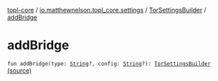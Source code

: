 [topl-core](../../index.md) / [io.matthewnelson.topl_core.settings](../index.md) / [TorSettingsBuilder](index.md) / [addBridge](./add-bridge.md)

# addBridge

`fun addBridge(type: `[`String`](https://kotlinlang.org/api/latest/jvm/stdlib/kotlin/-string/index.html)`?, config: `[`String`](https://kotlinlang.org/api/latest/jvm/stdlib/kotlin/-string/index.html)`?): `[`TorSettingsBuilder`](index.md) [(source)](https://github.com/05nelsonm/TorOnionProxyLibrary-Android/blob/master/topl-core/src/main/java/io/matthewnelson/topl_core/settings/TorSettingsBuilder.kt#L219)